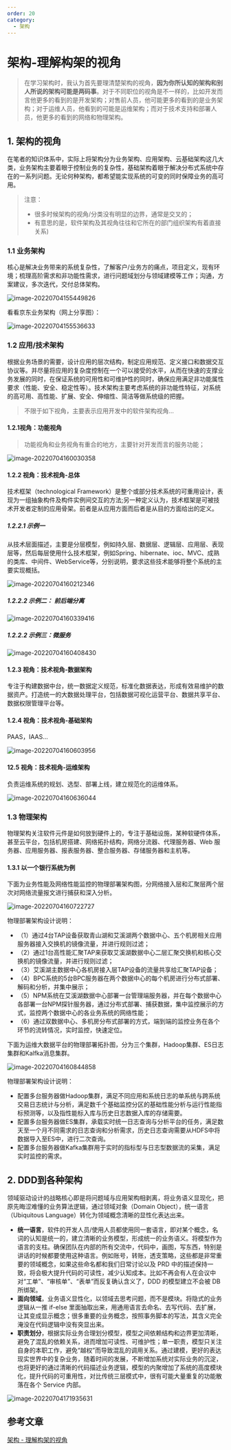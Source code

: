 ```yaml
---
order: 20
category:
  - 架构
---
```


# 架构-理解构架的视角

> 在学习架构时，我认为首先要理清楚架构的视角，**因为你所认知的架构和别人所说的架构可能是两码事**。对于不同职位的视角是不一样的，比如开发而言他更多的看到的是开发架构；对售前人员，他可能更多的看到的是业务架构；对于运维人员，他看到的可能是运维架构；而对于技术支持和部署人员，他更多的看到的网络和物理架构。

## 1. 架构的视角

在笔者的知识体系中，实际上将架构分为业务架构、应用架构、云基础架构这几大类，业务架构主要着眼于控制业务的复杂性，基础架构着眼于解决分布式系统中存在的一系列问题。无论何种架构，都希望能实现系统的可变的同时保障业务的高可用。

> 注意：
>
> - 很多时候架构的视角/分类没有明显的边界，通常是交叉的；
> - 有意思的是，软件架构及其视角往往和它所在的部门组织架构有着直接关系)

### 1.1 业务架构

核心是解决业务带来的系统复杂性，了解客户/业务方的痛点，项目定义，现有环境；梳理高阶需求和非功能性需求，进行问题域划分与领域建模等工作；沟通，方案建议，多次迭代，交付总体架构。

![image-20220704155449826](https://zszblog.oss-cn-beijing.aliyuncs.com/zszblog/image-20220704155449826.png)

看看京东业务架构（网上分享图）：

![image-20220704155536633](https://zszblog.oss-cn-beijing.aliyuncs.com/zszblog/image-20220704155536633.png)

### 1.2 应用/技术架构

根据业务场景的需要，设计应用的层次结构，制定应用规范、定义接口和数据交互协议等。并尽量将应用的复杂度控制在一个可以接受的水平，从而在快速的支撑业务发展的同时，在保证系统的可用性和可维护性的同时，确保应用满足非功能属性要求（性能、安全、稳定性等）。技术架构主要考虑系统的非功能性特征，对系统的高可用、高性能、扩展、安全、伸缩性、简洁等做系统级的把握。

> 不限于如下视角，主要表示应用开发中的软件架构视角...

#### 1.2.1视角：功能视角

> 功能视角和业务视角有重合的地方，主要针对开发而言的服务功能；

![image-20220704160030358](https://zszblog.oss-cn-beijing.aliyuncs.com/zszblog/image-20220704160030358.png)

#### 1.2.2 视角：技术视角-总体

技术框架（technological Framework）是整个或部分技术系统的可重用设计，表现为一组抽象构件及构件实例间交互的方法;另一种定义认为，技术框架是可被技术开发者定制的应用骨架。前者是从应用方面而后者是从目的方面给出的定义。

##### 1.2.2.1 示例一

从技术层面描述，主要是分层模型，例如持久层、数据层、逻辑层、应用层、表现层等，然后每层使用什么技术框架，例如Spring、hibernate、ioc、MVC、成熟的类库、中间件、WebService等，分别说明，要求这些技术能够将整个系统的主要实现概括。

![image-20220704160212346](https://zszblog.oss-cn-beijing.aliyuncs.com/zszblog/image-20220704160212346.png)

##### 1.2.2.2 示例二： 前后端分离

![image-20220704160339416](https://zszblog.oss-cn-beijing.aliyuncs.com/zszblog/image-20220704160339416.png)

##### 1.2.2.2 示例三：微服务

![image-20220704160408430](https://zszblog.oss-cn-beijing.aliyuncs.com/zszblog/image-20220704160408430.png)

#### 1.2.3 视角：技术视角-数据架构

专注于构建数据中台，统一数据定义规范，标准化数据表达，形成有效易维护的数据资产。打造统一的大数据处理平台，包括数据可视化运营平台、数据共享平台、数据权限管理平台等。

#### 1.2.4 视角：技术视角-基础架构

PAAS，IAAS...

![image-20220704160603956](https://zszblog.oss-cn-beijing.aliyuncs.com/zszblog/image-20220704160603956.png)

#### 12.5 视角：技术视角-运维架构

负责运维系统的规划、选型、部署上线，建立规范化的运维体系。

![image-20220704160636044](https://zszblog.oss-cn-beijing.aliyuncs.com/zszblog/image-20220704160636044.png)

### 1.3 物理架构

物理架构关注软件元件是如何放到硬件上的，专注于基础设施，某种软硬件体系，甚至云平台，包括机房搭建、网络拓扑结构，网络分流器、代理服务器、Web 服务器、应用服务器、报表服务器、整合服务器、存储服务器和主机等。

#### 1.3.1 以一个银行系统为例

下面为业务性能及网络性能监控的物理部署架构图，分网络接入层和汇聚层两个层次对网络流量报文进行捕获和深入分析。

![image-20220704160722727](https://zszblog.oss-cn-beijing.aliyuncs.com/zszblog/image-20220704160722727.png)

物理部署架构设计说明：

- （1）通过4台TAP设备获取青山湖和艾溪湖两个数据中心、五个机房相关应用服务器接入交换机的镜像流量，并进行规则过滤；
- （2）通过1台高性能汇聚TAP来获取艾溪湖数据中心二层汇聚交换机和核心交换机的镜像流量，并进行规则过滤；
- （3）艾溪湖主数据中心各机房接入层TAP设备的流量共享给汇聚TAP设备；
- （4）BPC系统的5台BPC服务器在两个数据中心的每个机房进行分布式部署、解码和分析，并集中展示；
- （5）NPM系统在艾溪湖数据中心部署一台管理端服务器，并在每个数据中心各部署一台NPM探针服务器，通过分布式部署、捕获数据，集中监控展示的方式，监控两个数据中心的各业务系统的网络性能；
- （6）通过双数据中心、多机房分布式部署的方式，端到端的监控业务在各个环节的流转情况，实时监控，快速定位。

下面为运维大数据平台的物理部署拓扑图，分为三个集群，Hadoop集群、ES日志集群和Kalfka消息集群。

![image-20220704160844858](https://zszblog.oss-cn-beijing.aliyuncs.com/zszblog/image-20220704160844858.png)

物理部署架构设计说明：

- 配置多台服务器做Hadoop集群，满足不同应用和系统日志的单系统与跨系统交易日志统计与分析，满足数千个基础监控分区的基础性能分析与运行性能指标预测等，以及指性能标入库与历史日志数据入库的存储需要。
- 配置多台服务器做ES集群，承载实时统一日志查询与分析平台的任务，满足数天至一个月不同需求的日志查询和分析需求，历史日志查询需要从HDFS中将数据导入至ES中，进行二次查询。
- 配置多台服务器做Kafka集群用于实时的指标型与日志型数据流的采集，满足实时监控的需求。

## 2. DDD到各种架构

领域驱动设计的战略核心即是将问题域与应用架构相剥离，将业务语义显现化，把原先晦涩难懂的业务算法逻辑，通过领域对象（Domain Object），统一语言（Ubiquitous Language）转化为领域概念清晰的显性化表达出来。

- **统一语言**，软件的开发人员/使用人员都使用同一套语言，即对某个概念，名词的认知是统一的，建立清晰的业务模型，形成统一的业务语义。将模型作为语言的支柱。确保团队在内部的所有交流中，代码中，画图，写东西，特别是讲话的时候都要使用这种语言。例如账号，转账，透支策略，这些都是非常重要的领域概念，如果这些命名都和我们日常讨论以及 PRD 中的描述保持一致，将会极大提升代码的可读性，减少认知成本。比如不再会有人在会议中对“工单”、“审核单”、“表单”而反复确认含义了，DDD 的模型建立不会被 DB 所绑架。
- **面向领域**，业务语义显性化，以领域去思考问题，而不是模块。将隐式的业务逻辑从一推 if-else 里面抽取出来，用通用语言去命名、去写代码、去扩展，让其变成显示概念；很多重要的业务概念，按照事务脚本的写法，其含义完全淹没在代码逻辑中没有突显出来。
- **职责划分**，根据实际业务合理划分模型，模型之间依赖结构和边界更加清晰，避免了混乱的依赖关系，进而增加可读性、可维护性；单一职责，模型只关注自身的本职工作，避免“越权”而导致混乱的调用关系。通过建模，更好的表达现实世界中的复杂业务，随着时间的发展，不断增加系统对实际业务的沉淀，也将更好的通过清晰的代码描述业务逻辑，模型的内聚增加了系统的高度模块化，提升代码的可重用性，对比传统三层模式中，很有可能大量重复的功能散落在各个 Service 内部。

![image-20220704171935631](https://zszblog.oss-cn-beijing.aliyuncs.com/zszblog/image-20220704171935631.png)

## 参考文章

[架构 - 理解构架的视角](https://pdai.tech/md/arch/arch-x-view.html)